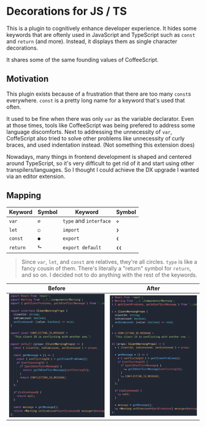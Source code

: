 # Decorations for JS / TS

This is a plugin to cognitively enhance developer experience. 
It hides some keywords that are oftenly used in JavaScript and TypeScript such as `const` and `return` (and more). Instead, it displays them as single character decorations.

It shares some of the same founding values of CoffeeScript.

## Motivation

This plugin exists because of a frustration that there are too many `const`s everywhere. `const` is a pretty long name for a keyword that's used that often. 

It used to be fine when there was only `var` as the variable declarator. 
Even at those times, tools like CoffeeScript was being prefered to address some language discomforts. Next to addressing the unnecessity of `var`, CoffeScript also tried to solve other problems like unnecessity of curly braces, and used indentation instead. (Not something this extension does)

Nowadays, many things in frontend development is shaped and centered around TypeScript, so it's very difficult to get rid of it and start using other transpilers/languages. So I thought I could achieve the DX upgrade I wanted via an editor extension.

## Mapping


| Keyword | Symbol | Keyword | Symbol |
|-----|------|-----|------|
|`var` | `∅` |`type` and `interface` | `✣` |
|`let` | `○` |`import` | `❯` |
|`const` | `●` |`export` | `❮` |
|`return` | `⮑` |`export default` | `❮❮` |

> Since `var`, `let`, and `const` are relatives, they're all circles. `type` is like a fancy cousin of them. There's literally a "return" symbol for `return`, and so on. I decided not to do anything with the rest of the keywords. 

| Before | After |
|---|---|
| ![before](./assets/before.png) | ![after](./assets/after.png) |